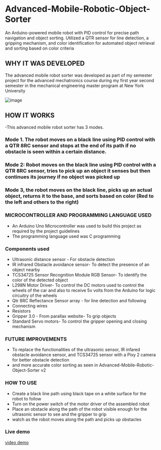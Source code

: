 # Advanced-Mobile-Robotic-Object-Sorter
An Arduino-powered mobile robot with PID control for precise path navigation and object sorting. Utilized a QTR sensor for line detection, a gripping mechanism, and color identification for automated object retrieval and sorting based on color criteria  

## WHY IT WAS DEVELOPED
  The advanced mobile robot sorter was developed as part of my semester project for the advanced mechatronics course during my first year second semester in the mechanical engineering master program at New York University
  
  ![image](https://github.com/damisotomi/Advanced-Mobile-Robotic-Object-Sorter-v1/assets/67606934/b3ebde0a-5c54-473c-946f-ea0ddf9fdaa8)
  
## HOW IT WORKS
  -This advanced mobile robot sorter has 3 modes.
### Mode 1. The robot moves on a black line using PID control with a QTR 8RC sensor and stops at the end of its path if no obstacle is seen within a certain distance. 
### Mode 2: Robot moves on the black line using PID control with a QTR 8RC sensor, tries to pick up an object it senses but then continues its journey if no object was picked up
### Mode 3, the robot moves on the black line, picks up an actual object, returns it to the base, and sorts based on color (Red to the left and others to the right)

### MICROCONTROLLER AND PROGRAMMING LANGUAGE USED
  - An Arduino Uno Microcontroller was used to build this project as required by the project guidelines
  - The programming language used was C programming

### Components used
  - Ultrasonic distance sensor - For obstacle detection
  - IR infrared Obstacle avoidance sensor- To detect the presence of an object nearby
  - TCS34725 Sensor Recognition Module RGB Sensor- To identify the color of the detected object
  - L298N Motor Driver- To control the DC motors used to control the wheels of the car and also to receive 5v volts from the Arduino for logic circuitry of the wheels 
  - Qtr 8RC Reflectance Sensor array - for line detection and following 
  - Connecting wires
  - Resistors
  - Gripper 3.0 - From parallax website- To grip objects
  - Standard Servo motors- To control the gripper opening and closing mechanism

### FUTURE IMPROVEMENTS
  - To replace the functionalities of the ultrasonic sensor, IR infared obstacle avoidance sensor, and TCS34725 sensor with a Pixy 2 camera for better obstacle detection
  - and more accurate color sorting as seen in Advanced-Mobile-Robotic-Object-Sorter v2

### HOW TO USE
  - Create a black line path using black tape on a white surface for the robot to follow
  - Turn on the power switch of the motor driver of the assembled robot
  - Place an obstacle along the path of the robot visible enough for the ultrasonic sensor to see and the gripper to grip
  - watch as the robot moves along the path and picks up obstacles

### Live demo
 [video demo](https://drive.google.com/file/d/1b-3PlHTEjwaR0bIDIo_oKqriqa6O3WmA/view?usp=sharing)
